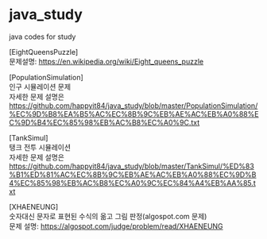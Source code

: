 # java_study
java codes for study<br>

[EightQueensPuzzle]<br>
문제설명: https://en.wikipedia.org/wiki/Eight_queens_puzzle

[PopulationSimulation]<br>
인구 시뮬레이션 문제<br>
자세한 문제 설명은 https://github.com/happyit84/java_study/blob/master/PopulationSimulation/%EC%9D%B8%EA%B5%AC%EC%8B%9C%EB%AE%AC%EB%A0%88%EC%9D%B4%EC%85%98%EB%AC%B8%EC%A0%9C.txt

[TankSimul]<br>
탱크 전투 시뮬레이션<br>
자세한 문제 설명은 https://github.com/happyit84/java_study/blob/master/TankSimul/%ED%83%B1%ED%81%AC%EC%8B%9C%EB%AE%AC%EB%A0%88%EC%9D%B4%EC%85%98%EB%AC%B8%EC%A0%9C%EC%84%A4%EB%AA%85.txt

[XHAENEUNG]<br>
숫자대신 문자로 표현된 수식의 옮고 그림 판정(algospot.com 문제)<br>
문제 설명: https://algospot.com/judge/problem/read/XHAENEUNG

